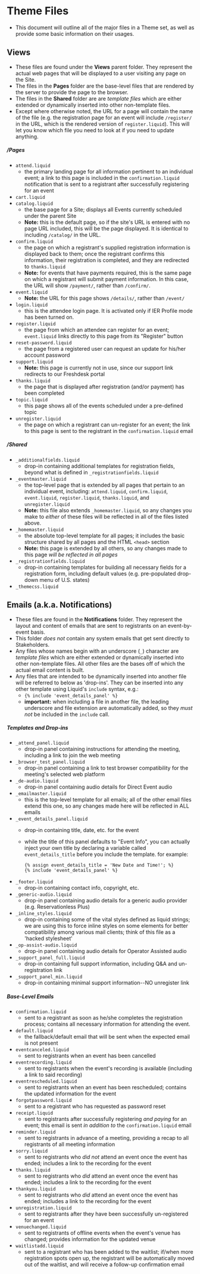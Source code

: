 # Theme Files

- This document will outline all of the major files in a Theme set, as well as provide some basic information on their usages.


## Views

- These files are found under the **Views** parent folder. They represent the actual web pages that will be displayed to a user visiting any page on the Site.
- The files in the **Pages** folder are the base-level files that are rendered by the server to provide the page to the browser.
- The files in the **Shared** folder are are _template files_ which are either extended or dynamically inserted into other non-template files.
- Except where otherwise noted, the URL for a page will contain the name of the file (e.g. the registration page for an event will include `/register/` in the URL, which is the rendered version of `register.liquid`). This will let you know which file you need to look at if you need to update anything.

##### /Pages

- `attend.liquid`
  + the primary landing page for all information pertinent to an individual event; a link to this page is included in the `confirmation.liquid` notification that is sent to a registrant after successfully registering for an event
- `cart.liquid`
- `catalog.liquid`
  + the base page for a Site; displays all Events currently scheduled under the parent Site
  + **Note:** this is the default page, so if the site's URL is entered with no page URL included, this will be the page displayed. It is identical to including `/catalog/` in the URL.
- `confirm.liquid`
  + the page on which a registrant's supplied registration information is displayed back to them; once the registrant confirms this information, their registration is completed, and they are redirected to `thanks.liquid`
  + **Note:** for events that have payments required, this is the same page on which a registrant will submit payment information. In this case, the URL will show `/payment/`, rather than `/confirm/`.
- `event.liquid`
  + **Note:** the URL for this page shows `/details/`, rather than `/event/`
- `login.liquid`
  + this is the attendee login page. It is activated only if IER Profile mode has been turned on.
- `register.liquid`
  + the page from which an attendee can register for an event; `event.liquid` links directly to this page from its "Register" button
- `reset-password.liquid`
  + the page from a registered user can request an update for his/her account password
- `support.liquid`
  + **Note:** this page is currently not in use, since our support link redirects to our Freshdesk portal
- `thanks.liquid`
  + the page that is displayed after registration (and/or payment) has been completed
- `topic.liquid`
  + this page shows all of the events scheduled under a pre-defined topic
- `unregister.liquid`
  + the page on which a registrant can un-register for an event; the link to this page is sent to the registrant in the `confirmation.liquid` email

##### /Shared

- `_additionalfields.liquid`
  + drop-in containing additional templates for registration fields, beyond what is defined in `_registrationfields.liquid`
- `_eventmaster.liquid`
  + the top-level page that is extended by all pages that pertain to an individual event, including: `attend.liquid`, `confirm.liquid`, `event.liquid`, `register.liquid`, `thanks.liquid`, and `unregister.liquid`
  + **Note:** this file also extends `_homemaster.liquid`, so any changes you make to _either_ of these files will be reflected in all of the files listed above.
- `_homemaster.liquid`
  + the absolute top-level template for all pages; it includes the basic structure shared by all pages and the HTML `<head>` section
  + **Note:** this page is extended by all others, so any changes made to this page _will be reflected in all pages_
- `_registrationfields.liquid`
  + drop-in containing templates for building all necessary fields for a registration form, including default values (e.g. pre-populated drop-down menu of U.S. states)
- `_themecss.liquid`


## Emails (a.k.a. Notifications)

- These files are found in the **Notifications** folder. They represent the layout and content of emails that are sent to registrants on an event-by-event basis.
- This folder _does not_ contain any system emails that get sent directly to Stakeholders.
- Any files whose names begin with an underscore (`_`) character are _template files_ which are either extended or dynamically inserted into other non-template files. All other files are the bases off of which the actual email content is built.
- Any files that are intended to be dynamically inserted into another file will be referred to below as 'drop-ins'. They can be inserted into any other template using Liquid's `include` syntax, e.g.:
  + `{% include 'event_details_panel' %}`
  + **important:** when including a file in another file, the leading underscore and file extension are automatically added, so they _must not_ be included in the `include` call.


##### Templates and Drop-ins

- `_attend_panel.liquid`
  + drop-in panel containing instructions for attending the meeting, including a link to join the web meeting
- `_browser_test_panel.liquid`
  + drop-in panel containing a link to test browser compatibility for the meeting's selected web platform
- `_de-audio.liquid`
  + drop-in panel containing audio details for Direct Event audio
- `_emailmaster.liquid`
  + this is the top-level template for all emails; all of the other email files extend this one, so any changes made here will be reflected in ALL emails
- `_event_details_panel.liquid`
  + drop-in containing title, date, etc. for the event
  + while the title of this panel defaults to "Event Info", you can actually inject your own title by declaring a variable called `event_details_title` before you include the template. for example:

    ```
    {% assign event_details_title = 'New Date and Time!'; %}
    {% include 'event_details_panel' %}
    ```
- `_footer.liquid`
  + drop-in containing contact info, copyright, etc.
- `_generic-audio.liquid`
  + drop-in panel containing audio details for a generic audio provider (e.g. Reservationless Plus)
- `_inline_styles.liquid`
  + drop-in containing some of the vital styles defined as liquid strings; we are using this to force inline styles on some elements for better compatibility among various mail clients; think of this file as a 'hacked stylesheet'
- `_op-assist-audio.liquid`
  + drop-in panel containing audio details for Operator Assisted audio
- `_support_panel_full.liquid`
  + drop-in containing full support information, including Q&A and un-registration link
- `_support_panel_min.liquid`
  + drop-in containing minimal support information--NO unregister link


##### Base-Level Emails

- `confirmation.liquid`
  + sent to a registrant as soon as he/she completes the registration process; contains all necessary information for attending the event.
- `default.liquid`
  + the fallback/default email that will be sent when the expected email is not present
- `eventcanceled.liquid`
  + sent to registrants when an event has been cancelled
- `eventrecording.liquid`
  + sent to registrants when the event's recording is available (including a link to said recording)
- `eventrescheduled.liquid`
  + sent to registrants when an event has been rescheduled; contains the updated information for the event
- `forgotpassword.liquid`
  + sent to a registrant who has requested as password reset
- `receipt.liquid`
  + sent to registrants after successfully registering _and paying_ for an event; this email is sent _in addition to_ the `confirmation.liquid` email
- `reminder.liquid`
  + sent to registrants in advance of a meeting, providing a recap to all registrants of all meeting information
- `sorry.liquid`
  + sent to registrants who _did not_ attend an event once the event has ended; includes a link to the recording for the event
- `thanks.liquid`
  + sent to registrants who _did_ attend an event once the event has ended; includes a link to the recording for the event
- `thankyou.liquid`
  + sent to registrants who _did_ attend an event once the event has ended; includes a link to the recording for the event
- `unregistration.liquid`
  + sent to registrants after they have been successfully un-registered for an event
- `venuechanged.liquid`
  + sent to registrants of offline events when the event's venue has changed; provides information for the updated venue
- `waitlistadd.liquid`
  + sent to a registrant who has been added to the waitlist; if/when more registration spots open up, the registrant will be automatically moved out of the waitlist, and will receive a follow-up confirmation email
